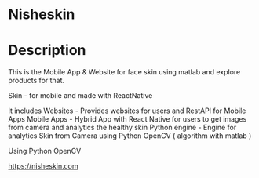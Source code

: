 # Nisheskin

# Description
This is the Mobile App & Website for face skin using matlab and explore products for that.

Skin - for mobile and made with ReactNative

It includes 
Websites - Provides websites for users and RestAPI for Mobile Apps
Mobile Apps - Hybrid App with React Native for users to get images from camera and analytics the healthy skin
Python engine - Engine for analytics Skin from Camera using Python OpenCV ( algorithm with matlab )

Using Python OpenCV

https://nisheskin.com
